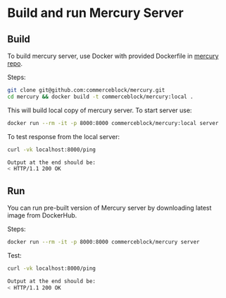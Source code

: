 # Build and run Mercury Server

## Build

To build mercury server, use Docker with provided Dockerfile in [mercury repo](https://github.com/commerceblock/mercury).

Steps:
```bash
git clone git@github.com:commerceblock/mercury.git
cd mercury && docker build -t commerceblock/mercury:local .
```

This will build local copy of mercury server. To start server use:
```bash
docker run --rm -it -p 8000:8000 commerceblock/mercury:local server
```

To test response from the local server:
```bash
curl -vk localhost:8000/ping

Output at the end should be:
< HTTP/1.1 200 OK
```

## Run

You can run pre-built version of Mercury server by downloading latest image from DockerHub.

Steps:
```bash
docker run --rm -it -p 8000:8000 commerceblock/mercury server
```

Test:
```bash
curl -vk localhost:8000/ping

Output at the end should be:
< HTTP/1.1 200 OK
```